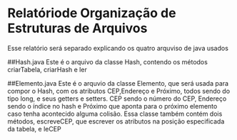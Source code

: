 # Relatóriode Organização de Estruturas de Arquivos
Esse relatório será separado explicando os quatro arquviso de java usados

##Hash.java
Este é o arquivo da classe Hash, contendo os métodos criarTabela, criarHash e ler

##Elemento.java
Este é o arquvio da classe Elemento, que será usada para compor o Hash, com os atributos CEP,Endereço e Próximo, todos sendo do tipo long, e seus getters e setters. CEP sendo o número do CEP, Endereço sendo o índice no hash e Próximo que aponta para o próximo elemento caso tenha acontecido alguma colisão.
Essa classe também contém dois métodos, escreveCEP, que escrever os atributos na posição especificada da tabela, e leCEP
